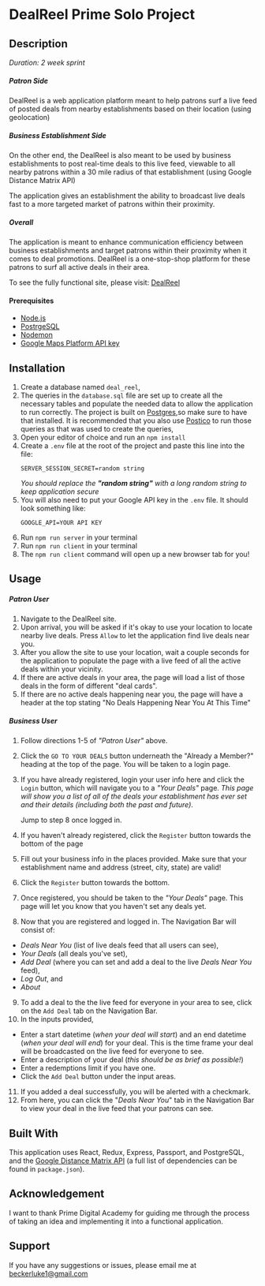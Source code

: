 # DealReel Prime Solo Project 

## Description
*Duration: 2 week sprint*

##### Patron Side
DealReel is a web application platform meant to help patrons surf a live feed of posted deals from nearby establishments based on their location (using geolocation)

##### Business Establishment Side
On the other end, the DealReel is also meant to be used by business establishments to post real-time deals to this live feed, viewable to all nearby patrons within a 30 mile radius of that establishment (using Google Distance Matrix API)

The application gives an establishment the ability to broadcast live deals fast to a more targeted market of patrons within their proximity.

##### Overall

The application is meant to enhance communication efficiency between business establishments and target patrons within their proximity when it comes to deal promotions. DealReel is a one-stop-shop platform for these patrons to surf all active deals in their area.

To see the fully functional site, please visit: [DealReel](https://sleepy-beyond-06909.herokuapp.com/#/home)

#### Prerequisites
- [Node.js](https://nodejs.org/en/)
- [PostrgeSQL](https://www.postgresql.org/)
- [Nodemon](https://nodemon.io/)
- [Google Maps Platform API key](https://developers.google.com/maps/documentation/javascript/get-api-key)

## Installation
1. Create a database named ```deal_reel```,
1. The queries in the ```database.sql``` file are set up to create all the necessary tables and populate the needed data to allow the application to run correctly. The project is built on [Postgres](https://www.postgresql.org/download/),so make sure to have that installed. It is recommended that you also use [Postico](https://eggerapps.at/postico/) to run those queries as that was used to create the queries,
1. Open your editor of choice and run an ```npm install```
1.  Create a `.env` file at the root of the project and paste this line into the file:
    ```
    SERVER_SESSION_SECRET=random string
    ```
    *You should replace the **"random string"** with a long random string to keep application secure* 
1. You will also need to put
 your Google API key in the `.env` file. 
 It should look something like: 
    ```
    GOOGLE_API=YOUR API KEY
    ```
1. Run ```npm run server``` in your terminal
1. Run ```npm run client``` in your terminal
1. The ```npm run client``` command will open up a new browser tab for you!

## Usage

##### Patron User
1. Navigate to the DealReel site.
1. Upon arrival, you will be asked if it's okay to use your location to locate nearby live deals. Press ```Allow``` to let the application find live deals near you. 
1. After you allow the site to use your location, wait a couple seconds for the application to populate the page with a live feed of all the active deals within your vicinity. 
1. If there are active deals in your area, the page will load a list of those deals in the form of different "deal cards".
1. If there are no active deals happening near you, the page will have a header at the top stating "No Deals Happening Near You At This Time" 

##### Business User
1. Follow directions 1-5 of *"Patron User"* above.
1. Click  the ```GO TO YOUR DEALS``` button underneath the "Already a Member?" heading at the top of the page. You will be taken to a login page.
1. If you have already registered, login your user info here and click the ```Login``` button, which will navigate you to a *"Your Deals"* page. 
    *This page will show you a list of all of the deals your establishment has ever set and their details (including both the past and future)*.

    Jump to step 8 once logged in.

1. If you haven't already registered, click the ```Register``` button towards the bottom of the page
1. Fill out your business info in the places provided. Make sure that your establishment name and address (street, city, state) are valid!
1. Click the ```Register``` button towards the bottom.
1. Once registered, you should be taken to the *"Your Deals"* page. This page will let you know that you haven't set any deals yet.
1. Now that you are registered and logged in. The Navigation Bar will consist of: 
- *Deals Near You* (list of live deals feed that all users can see), 
- *Your Deals* (all deals you've set),
- *Add Deal* (where you can set and add a deal to the live *Deals Near You* feed), 
- *Log Out*, and 
- *About*
9. To add a deal to the the live feed for everyone in your area to see, click on the ```Add Deal``` tab on the Navigation Bar.  
10. In the inputs provided, 
- Enter a start datetime (*when your deal will start*) and an end datetime (*when your deal will end*) for your deal.  This is the time frame your deal will be broadcasted on the live feed for everyone to see.
- Enter a description of your deal (*this should be as brief as possible!*)
- Enter a redemptions limit if you have one.
- Click the ```Add Deal``` button under the input areas.

11. If you added a deal successfully, you will be alerted with a checkmark.
12. From here, you can click the "*Deals Near You*" tab in the Navigation Bar to view your deal in the live feed that your patrons can see.

## Built With
This application uses React, Redux, Express, Passport, and PostgreSQL, and the [Google Distance Matrix API](https://developers.google.com/maps/documentation/distance-matrix/intro) (a full list of dependencies can be found in `package.json`).

## Acknowledgement
I want to thank Prime Digital Academy for guiding me through the process of taking an idea and implementing it into a functional application.
## Support
If you have any suggestions or issues, please email me at beckerluke1@gmail.com
